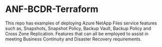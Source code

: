 # ANF-BCDR-Terraform
This repo has examples of deploying Azure NetApp Files service features such as, Snapshots, Snapshot Policy, Backup Vault, Backup Policy and Cross Zone Replication. Features that can all be employed to assist in meeting Business Continuity and Disaster Recovery requirements.
